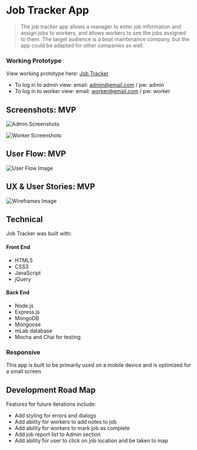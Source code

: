 # Job Tracker App

> The job tracker app allows a manager to enter job information and assign jobs to workers, 
> and allows workers to see the jobs assigned to them. The target audience is a 
> boat maintenance company, but the app could be adapted for other companies as well.

### Working Prototype

View working prototype here: [Job Tracker](https://job-tracker-node-capstone.herokuapp.com/)  

* To log in to admin view: email: admin@email.com / pw: admin
* To log in to worker view: email: worker@email.com / pw: worker

## Screenshots: MVP

![Admin Screenshots](/screenshots/screenshots-admin.png)
  

![Worker Screenshots](/screenshots/screenshots-worker.png)


## User Flow: MVP 

![User Flow Image](/screenshots/mvp-user-flow.png)

## UX & User Stories: MVP

![Wireframes Image](/screenshots/mvp-wireframes.png)

## Technical

Job Tracker was built with: 

#### Front End

* HTML5
* CSS3
* JavaScript 
* jQuery 

#### Back End 
* Node.js 
* Express.js
* MongoDB
* Mongoose
* mLab database
* Mocha and Chai for testing


### Responsive
This app is built to be primarily used on a mobile device and is optimized for a small screen



## Development Road Map

Features for future iterations include: 
* Add styling for errors and dialogs
* Add ability for workers to add notes to job
* Add ability for workers to mark job as complete
* Add job report list to Admin section
* Add ability for user to click on job location and be taken to map


